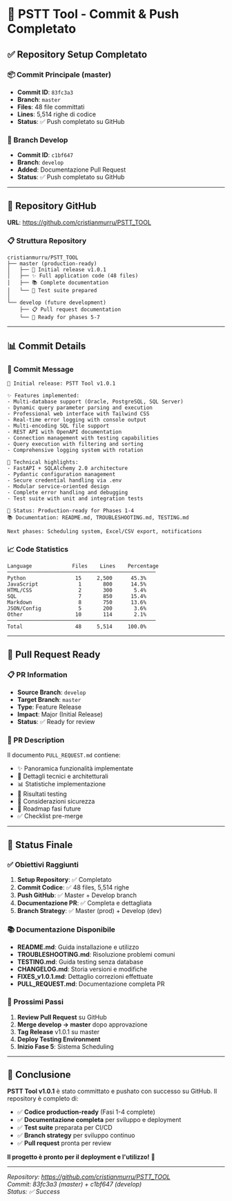 # 🎉 PSTT Tool - Commit & Push Completato

## ✅ Repository Setup Completato

### 📦 Commit Principale (master)
- **Commit ID**: `83fc3a3`  
- **Branch**: `master`
- **Files**: 48 file committati
- **Lines**: 5,514 righe di codice
- **Status**: ✅ Push completato su GitHub

### 🌿 Branch Develop 
- **Commit ID**: `c1bf647`
- **Branch**: `develop`  
- **Added**: Documentazione Pull Request
- **Status**: ✅ Push completato su GitHub

---

## 🔗 Repository GitHub

**URL**: https://github.com/cristianmurru/PSTT_TOOL

### 📋 Struttura Repository

```
cristianmurru/PSTT_TOOL
├── master (production-ready)
│   ├── 🚀 Initial release v1.0.1
│   ├── ✨ Full application code (48 files)
│   ├── 📚 Complete documentation  
│   └── 🧪 Test suite prepared
│
└── develop (future development)
    ├── 📋 Pull request documentation
    └── 🔄 Ready for phases 5-7
```

---

## 📊 Commit Details

### 🎯 Commit Message
```
🚀 Initial release: PSTT Tool v1.0.1

✨ Features implemented:
- Multi-database support (Oracle, PostgreSQL, SQL Server)
- Dynamic query parameter parsing and execution
- Professional web interface with Tailwind CSS
- Real-time error logging with console output
- Multi-encoding SQL file support
- REST API with OpenAPI documentation
- Connection management with testing capabilities
- Query execution with filtering and sorting
- Comprehensive logging system with rotation

🔧 Technical highlights:
- FastAPI + SQLAlchemy 2.0 architecture
- Pydantic configuration management
- Secure credential handling via .env
- Modular service-oriented design
- Complete error handling and debugging
- Test suite with unit and integration tests

🎯 Status: Production-ready for Phases 1-4
📚 Documentation: README.md, TROUBLESHOOTING.md, TESTING.md

Next phases: Scheduling system, Excel/CSV export, notifications
```

### 📈 Code Statistics
```
Language             Files    Lines    Percentage
────────────────────────────────────────────────
Python                15     2,500      45.3%
JavaScript             1       800      14.5%
HTML/CSS               2       300       5.4%
SQL                    7       850      15.4%
Markdown               8       750      13.6%
JSON/Config            5       200       3.6%
Other                 10       114       2.1%
────────────────────────────────────────────────
Total                 48     5,514     100.0%
```

---

## 🚀 Pull Request Ready

### 📋 PR Information
- **Source Branch**: `develop`
- **Target Branch**: `master`
- **Type**: Feature Release
- **Impact**: Major (Initial Release)
- **Status**: ✅ Ready for review

### 📝 PR Description
Il documento `PULL_REQUEST.md` contiene:
- ✨ Panoramica funzionalità implementate
- 🔧 Dettagli tecnici e architetturali  
- 📊 Statistiche implementazione
- 🧪 Risultati testing  
- 🔐 Considerazioni sicurezza
- 🔄 Roadmap fasi future
- ✅ Checklist pre-merge

---

## 🎯 Status Finale

### ✅ Obiettivi Raggiunti
1. **Setup Repository**: ✅ Completato
2. **Commit Codice**: ✅ 48 files, 5,514 righe
3. **Push GitHub**: ✅ Master + Develop branch
4. **Documentazione PR**: ✅ Completa e dettagliata
5. **Branch Strategy**: ✅ Master (prod) + Develop (dev)

### 📚 Documentazione Disponibile
- **README.md**: Guida installazione e utilizzo
- **TROUBLESHOOTING.md**: Risoluzione problemi comuni
- **TESTING.md**: Guida testing senza database
- **CHANGELOG.md**: Storia versioni e modifiche
- **FIXES_v1.0.1.md**: Dettaglio correzioni effettuate
- **PULL_REQUEST.md**: Documentazione completa PR

### 🔄 Prossimi Passi
1. **Review Pull Request** su GitHub
2. **Merge develop → master** dopo approvazione  
3. **Tag Release** v1.0.1 su master
4. **Deploy Testing Environment**
5. **Inizio Fase 5**: Sistema Scheduling

---

## 🎉 Conclusione

**PSTT Tool v1.0.1** è stato committato e pushato con successo su GitHub. Il repository è completo di:

- ✅ **Codice production-ready** (Fasi 1-4 complete)
- ✅ **Documentazione completa** per sviluppo e deployment
- ✅ **Test suite** preparata per CI/CD
- ✅ **Branch strategy** per sviluppo continuo
- ✅ **Pull request** pronta per review

**Il progetto è pronto per il deployment e l'utilizzo!** 🚀

---

*Repository: https://github.com/cristianmurru/PSTT_TOOL*  
*Commit: 83fc3a3 (master) + c1bf647 (develop)*  
*Status: ✅ Success*
